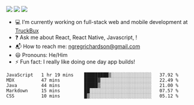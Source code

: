 [![](https://badgen.net/twitter/follow/ngregrichardson?icon=twitter)](https://twitter.com/ngregrichardson)
[![](https://badgen.net/badge/Support%20Me%20On/Ko%2Dfi/blue?icon=kofi)](https://ko-fi.com/ngregrichardson)
[![](https://badgen.net/badge/Support%20Me%20On/Liberapay/yellow)](https://liberapay.com/ngregrichardson)

- :computer: I’m currently working on full-stack web and mobile development at [TruckBux](https://truckbux.com)
- :question: Ask me about React, React Native, Javascript, !
- :mailbox_with_mail: How to reach me: <a href="mailto:ngregrichardson@gmail.com">ngregrichardson@gmail.com</a>
- :smiley: Pronouns: He/Him
- :zap: Fun fact: I really like doing one day app builds!

<!--START_SECTION:waka-->
```text
JavaScript   1 hr 19 mins    █████████▒░░░░░░░░░░░░░░░   37.92 % 
MDX          47 mins         █████▓░░░░░░░░░░░░░░░░░░░   22.49 % 
Java         44 mins         █████▒░░░░░░░░░░░░░░░░░░░   21.00 % 
Markdown     15 mins         ██░░░░░░░░░░░░░░░░░░░░░░░   07.57 % 
CSS          10 mins         █▒░░░░░░░░░░░░░░░░░░░░░░░   05.12 % 
```
<!--END_SECTION:waka-->
